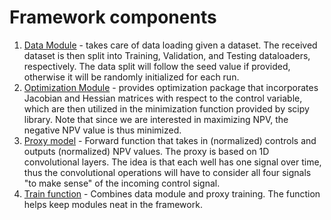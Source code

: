 # Framework components

1. [Data Module](https://github.com/ncuxomun/Optimization-project/blob/master/lib/data_module.py) - takes care of data loading given a dataset. The received dataset is then split into Training, Validation, and Testing dataloaders, respectively. The data split will follow the seed value if provided, otherwise it will be randomly initialized for each run.
2. [Optimization Module](https://github.com/ncuxomun/Optimization-project/blob/master/lib/optim_module.py) - provides optimization package that incorporates Jacobian and Hessian matrices with respect to the control variable, which are then utilized in the minimization function provided by scipy library. Note that since we are interested in maximizing NPV, the negative NPV value is thus minimized.
3. [Proxy model](https://github.com/ncuxomun/Optimization-project/blob/master/lib/proxy_model.py) - Forward function that takes in (normalized) controls and outputs (normalized) NPV values. The proxy is based on 1D convolutional layers. The idea is that each well has one signal over time, thus the convolutional operations will have to consider all four signals "to make sense" of the incoming control signal.
4. [Train function](https://github.com/ncuxomun/Optimization-project/blob/master/lib/train_function.py) - Combines data module and proxy training. The function helps keep modules neat in the framework.
